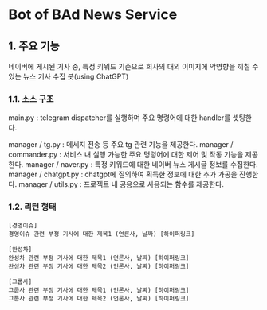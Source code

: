 # Bot of BAd News Service

## 1. 주요 기능
네이버에 게시된 기사 중, 특정 키워드 기준으로 회사의 대외 이미지에 악영향을 끼칠 수 있는 뉴스 기사 수집 봇(using ChatGPT)

### 1.1. 소스 구조
main.py : telegram dispatcher를 실행하며 주요 명령어에 대한 handler를 셋팅한다.

manager / tg.py : 메세지 전송 등 주요 tg 관련 기능을 제공한다.
manager / commander.py : 서비스 내 실행 가능한 주요 명령어에 대한 제어 및 작동 기능을 제공한다.
manager / naver.py : 특정 키워드에 대한 네이버 뉴스 게시글 정보를 수집한다.
manager / chatgpt.py : chatgpt에 질의하여 획득한 정보에 대한 추가 가공을 진행한다. 
manager / utils.py : 프로젝트 내 공용으로 사용되는 함수를 제공한다.

### 1.2. 리턴 형태
```
[경영이슈]
경영이슈 관련 부정 기사에 대한 제목1 (언론사, 날짜) [하이퍼링크]

[완성차]
완성차 관련 부정 기사에 대한 제목1 (언론사, 날짜) [하이퍼링크]
완성차 관련 부정 기사에 대한 제목2 (언론사, 날짜) [하이퍼링크]

[그룹사]
그룹사 관련 부정 기사에 대한 제목1 (언론사, 날짜) [하이퍼링크]
그룹사 관련 부정 기사에 대한 제목2 (언론사, 날짜) [하이퍼링크]

```